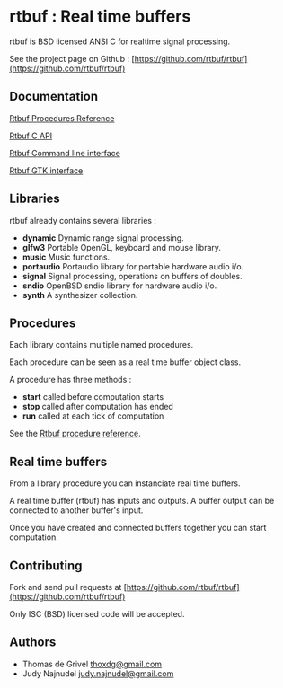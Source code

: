 # rtbuf : Real time buffers

rtbuf is BSD licensed ANSI C for realtime signal processing.

See the project page on Github :
[https://github.com/rtbuf/rtbuf](https://github.com/rtbuf/rtbuf)

## Documentation

[Rtbuf Procedures Reference](/procedures-reference)

[Rtbuf C API](/c-api)

[Rtbuf Command line interface](/cli)

[Rtbuf GTK interface](/gtk)

## Libraries

rtbuf already contains several libraries :
 - **dynamic**   Dynamic range signal processing.
 - **glfw3**     Portable OpenGL, keyboard and mouse library.
 - **music**     Music functions.
 - **portaudio** Portaudio library for portable hardware audio i/o.
 - **signal**    Signal processing, operations on buffers of doubles.
 - **sndio**     OpenBSD sndio library for hardware audio i/o.
 - **synth**     A synthesizer collection.

## Procedures

Each library contains multiple named procedures.

Each procedure can be seen as a real time buffer object class.

A procedure has three methods :
 - **start** called before computation starts
 - **stop** called after computation has ended
 - **run** called at each tick of computation

See the [Rtbuf procedure reference](/procedures-reference).

## Real time buffers

From a library procedure you can instanciate real time buffers.

A real time buffer (rtbuf) has inputs and outputs.
A buffer output can be connected to another buffer's input.

Once you have created and connected buffers together you can start computation.

## Contributing

Fork and send pull requests at
[https://github.com/rtbuf/rtbuf](https://github.com/rtbuf/rtbuf)

Only ISC (BSD) licensed code will be accepted.

## Authors

 - Thomas de Grivel <thoxdg@gmail.com>
 - Judy Najnudel <judy.najnudel@gmail.com>

